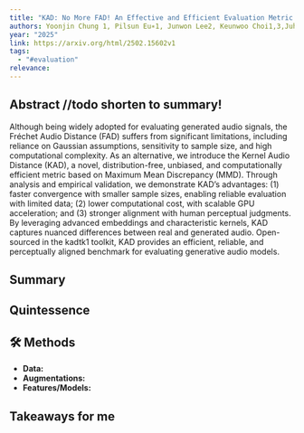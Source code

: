 ```yaml
---
title: "KAD: No More FAD! An Effective and Efficient Evaluation Metric for Audio Generation"
authors: Yoonjin Chung 1, Pilsun Eu∗1, Junwon Lee2, Keunwoo Choi1,3,Juhan Nam2, Ben Sangbae Chon11
year: "2025"
link: https://arxiv.org/html/2502.15602v1
tags:
  - "#evaluation"
relevance:
---
```

## Abstract //todo shorten to summary!
Although being widely adopted for evaluating generated audio signals, the Fréchet Audio Distance (FAD) suffers from significant limitations, including reliance on Gaussian assumptions, sensitivity to sample size, and high computational complexity. As an alternative, we introduce the Kernel Audio Distance (KAD), a novel, distribution-free, unbiased, and computationally efficient metric based on Maximum Mean Discrepancy (MMD). Through analysis and empirical validation, we demonstrate KAD’s advantages: (1) faster convergence with smaller sample sizes, enabling reliable evaluation with limited data; (2) lower computational cost, with scalable GPU acceleration; and (3) stronger alignment with human perceptual judgments. By leveraging advanced embeddings and characteristic kernels, KAD captures nuanced differences between real and generated audio. Open-sourced in the kadtk1 toolkit, KAD provides an efficient, reliable, and perceptually aligned benchmark for evaluating generative audio models.

## Summary


## Quintessence


## 🛠️ Methods
- **Data:**  
- **Augmentations:**  
- **Features/Models:**  


## Takeaways for me


